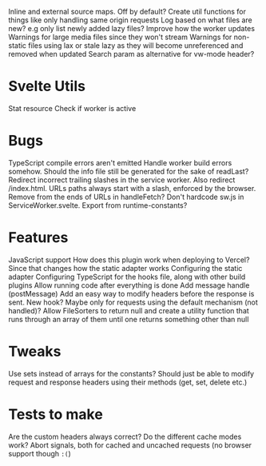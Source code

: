 Inline and external source maps. Off by default?
Create util functions for things like only handling same origin requests
Log based on what files are new? e.g only list newly added lazy files?
Improve how the worker updates
Warnings for large media files since they won't stream
Warnings for non-static files using lax or stale lazy as they will become unreferenced and removed when updated
Search param as alternative for vw-mode header?

# Svelte Utils
Stat resource
Check if worker is active

# Bugs
TypeScript compile errors aren't emitted
Handle worker build errors somehow. Should the info file still be generated for the sake of readLast?
Redirect incorrect trailing slashes in the service worker. Also redirect /index.html. URLs paths always start with a slash, enforced by the browser. Remove from the ends of URLs in handleFetch?
Don't hardcode sw.js in ServiceWorker.svelte. Export from runtime-constants?

# Features
JavaScript support
How does this plugin work when deploying to Vercel? Since that changes how the static adapter works
Configuring the static adapter
Configuring TypeScript for the hooks file, along with other build plugins
Allow running code after everything is done
Add message handle (postMessage)
Add an easy way to modify headers before the response is sent. New hook? Maybe only for requests using the default mechanism (not handled)?
Allow FileSorters to return null and create a utility function that runs through an array of them until one returns something other than null 

# Tweaks
Use sets instead of arrays for the constants?
Should just be able to modify request and response headers using their methods (get, set, delete etc.)

# Tests to make
Are the custom headers always correct?
Do the different cache modes work?
Abort signals, both for cached and uncached requests (no browser support though `:(`)